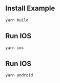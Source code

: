 ## Install Example

```js
yarn build
```

## Run IOS

```js
yarn ios  
```
## Run IOS

```js
yarn android  
```